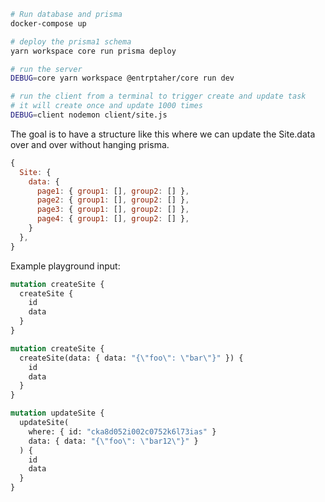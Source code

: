 ```sh
# Run database and prisma
docker-compose up

# deploy the prisma1 schema
yarn workspace core run prisma deploy

# run the server
DEBUG=core yarn workspace @entrptaher/core run dev

# run the client from a terminal to trigger create and update task
# it will create once and update 1000 times
DEBUG=client nodemon client/site.js
```

The goal is to have a structure like this where we can update the Site.data over and over without hanging prisma.
```js
{
  Site: {
    data: {
      page1: { group1: [], group2: [] },
      page2: { group1: [], group2: [] },
      page3: { group1: [], group2: [] },
      page4: { group1: [], group2: [] },
    }
  },
}
```

Example playground input:
```graphql
mutation createSite {
  createSite {
    id
    data
  }
}

mutation createSite {
  createSite(data: { data: "{\"foo\": \"bar\"}" }) {
    id
    data
  }
}

mutation updateSite {
  updateSite(
    where: { id: "cka8d052i002c0752k6l73ias" }
    data: { data: "{\"foo\": \"bar12\"}" }
  ) {
    id
    data
  }
}
```